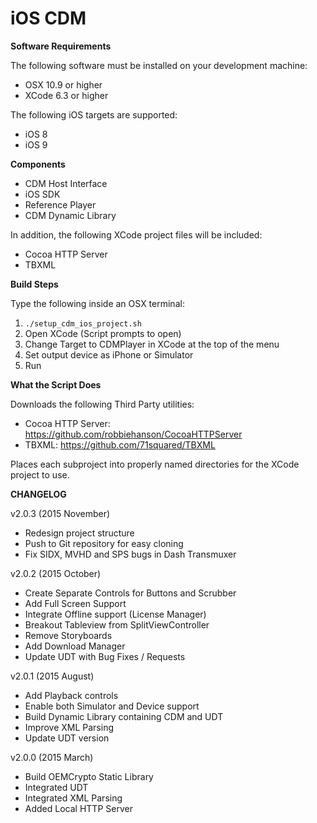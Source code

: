 # iOS CDM

<b>Software Requirements</b>

The following software must be installed on your development machine:
- OSX 10.9 or higher
- XCode 6.3 or higher

The following iOS targets are supported:
- iOS 8
- iOS 9

<b>Components</b>
- CDM Host Interface
- iOS SDK
- Reference Player
- CDM Dynamic Library

In addition, the following XCode project files will be included:
- Cocoa HTTP Server
- TBXML

<b>Build Steps</b>

Type the following inside an OSX terminal: 

1. <code>./setup_cdm_ios_project.sh</code>
2. Open XCode (Script prompts to open)
3. Change Target to CDMPlayer in XCode at the top of the menu
4. Set output device as iPhone or Simulator 
5. Run

<b>What the Script Does</b>

Downloads the following Third Party utilities:
- Cocoa HTTP Server: https://github.com/robbiehanson/CocoaHTTPServer
- TBXML: https://github.com/71squared/TBXML

Places each subproject into properly named directories for the XCode project to use.

<b>CHANGELOG</b>

v2.0.3 (2015 November)
 - Redesign project structure
 - Push to Git repository for easy cloning
 - Fix SIDX, MVHD and SPS bugs in Dash Transmuxer

v2.0.2 (2015 October)
 - Create Separate Controls for Buttons and Scrubber
 - Add Full Screen Support
 - Integrate Offline support (License Manager)
 - Breakout Tableview from SplitViewController
 - Remove Storyboards
 - Add Download Manager
 - Update UDT with Bug Fixes / Requests

v2.0.1 (2015 August)
 - Add Playback controls
 - Enable both Simulator and Device support
 - Build Dynamic Library containing CDM and UDT
 - Improve XML Parsing
 - Update UDT version

v2.0.0 (2015 March)
 - Build OEMCrypto Static Library
 - Integrated UDT
 - Integrated XML Parsing
 - Added Local HTTP Server

